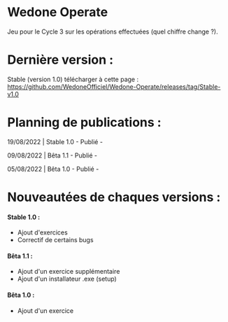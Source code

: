 # Wedone Operate
Jeu pour le Cycle 3 sur les opérations effectuées (quel chiffre change ?).



# Dernière version :
Stable (version 1.0) télécharger à cette page : https://github.com/WedoneOfficiel/Wedone-Operate/releases/tag/Stable-v1.0
# Planning de publications :
19/08/2022 | Stable 1.0 - Publié -

09/08/2022 | Bêta 1.1 - Publié -

05/08/2022 | Bêta 1.0 - Publié -

# Nouveautées de chaques versions :
#### Stable 1.0 :
- Ajout d'exercices
- Correctif de certains bugs
#### Bêta 1.1 :
- Ajout d'un exercice supplémentaire 
- Ajout d'un installateur .exe (setup)
#### Bêta 1.0 : 
- Ajout d'un exercice 
